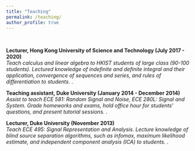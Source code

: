 ```yaml
---
title: "Teaching"
permalink: /teaching/
author_profile: true
---
```


<br>

<b> Lecturer, Hong Kong University of Science and Technology (July 2017 - 2020) </b>  <br> 
<i> Teach calculus and linear algebra to HKIST students of large class (90-100 students). Lectured knowledge of indefinite and definite integral and their application, convergence of sequences and series, and rules of differentiation to students. </i>.

<b> Teaching assistant, Duke University (January 2014 - December 2014) </b>  <br> 
<i> Assist to teach ECE 581: Random Signal and Noise, ECE 280L: Signal and System. Grade homeworks and exams, hold office hour for students' questions, and present tutorial sessions.  </i>.

<b> Lecturer, Duke University (November 2013)  </b>  <br> 
<i> Teach ECE 495: Signal Representation and Analysis. Lecture knowledge of blind source separation algorithms, such as infomax, maximum likelihood estimate, and independent component analysis (ICA) to students. </i>.
